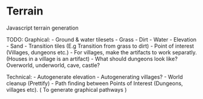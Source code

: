 # Terrain
Javascript terrain generation

TODO:
  Graphical:
    - Ground & water tilesets
      - Grass
      - Dirt
      - Water
      - Elevation
      - Sand
    - Transition tiles (E.g Transition from grass to dirt) 
    - Point of interest (Villages, dungeons etc.)
      - For villages, make the artifacts to work separatly. (Houses in a village is an artifact)
      - What should dungeons look like? Overworld, underworld, cave, castle? 
    
  Technical:
    - Autogenerate elevation
    - Autogenerating villages?
    - World cleanup (Prettify)
    - Path finding between Points of Interest (Dungeons, villages etc). ( To generate graphical pathways )

